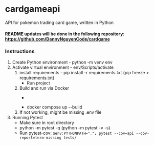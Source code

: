 # cardgameapi
API for pokemon trading card game, written in Python

#### README updates will be done in the following repository: https://github.com/DannyNguyenCode/cardgame



### Instructions
1. Create Python environment - python -m venv env
2. Activate virtual environment - env/Scripts/activate
    1. install requirements - pip install -r requirements.txt (pip freeze > requirements.txt)
        - Run project
    2. Build and run via Docker
        - ```bash
        - docker compose up --build
    3. If not working, might be missing .env file
3. Running Pytest
    - Make sure in root directory
    - python -m pytest -q (python -m pytest -v -s)
    - Run pytest-cov: `$env:PYTHONPATH="."; pytest --cov=api --cov-report=term-missing tests/`